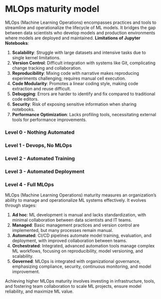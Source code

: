 # MLOps maturity model

MLOps (Machine Learning Operations) encompasses practices and tools to streamline and operationalize the lifecycle of ML models. It bridges the gap between data scientists who develop models and production environments where models are deployed and maintained.
**Limitations of Jupyter Notebooks**:

1. **Scalability**: Struggle with large datasets and intensive tasks due to single kernel limitations.
2. **Version Control**: Difficult integration with systems like Git, complicating change tracking and collaboration.
3. **Reproducibility**: Mixing code with narrative makes reproducing experiments challenging; requires manual cell execution.
4. **Code Modularity**: Promotes a linear coding style, making code extraction and reuse difficult.
5. **Debugging**: Errors are harder to identify and fix compared to traditional code editors.
6. **Security**: Risk of exposing sensitive information when sharing notebooks.
7. **Performance Optimization**: Lacks profiling tools, necessitating external tools for performance improvements.

### Level 0 - Nothing Automated
### Level 1 - Devops, No MLOps
### Level 2 - Automated Training
### Level 3 - Automated Deployment
### Level 4 - Full MLOps

MLOps (Machine Learning Operations) maturity measures an organization’s ability to manage and operationalize ML systems effectively. It evolves through stages:

1. **Ad hoc**: ML development is manual and lacks standardization, with minimal collaboration between data scientists and IT teams.
2. **Managed**: Basic management practices and version control are implemented, but many processes remain manual.
3. **Automated**: CI/CD pipelines automate model training, evaluation, and deployment, with improved collaboration between teams.
4. **Orchestrated**: Integrated, advanced automation tools manage complex ML workflows, focusing on reproducibility, model versioning, and scalability.
5. **Governed**: MLOps is integrated with organizational governance, emphasizing compliance, security, continuous monitoring, and model improvement.

Achieving higher MLOps maturity involves investing in infrastructure, tools, and fostering team collaboration to scale ML projects, ensure model reliability, and maximize ML value.